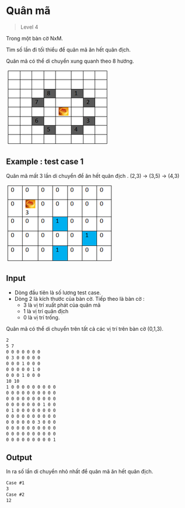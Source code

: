 ﻿# Quân mã
>
> Level 4

Trong một bàn cờ NxM.

Tìm số lần đi tối thiểu để quân mã ăn hết quân địch.

Quân mã có thể di chuyển xung quanh theo 8 hướng.

![fig1](fig1.png)

## Example : test case 1

Quân mã mất 3 lần di chuyển để ăn hết quân địch . (2,3) -> (3,5) -> (4,3)

![fig2](fig2.png)

## Input

- Dòng đầu tiên là số lương test case.
- Dòng 2 là kích thước của bàn cờ. Tiếp theo là bàn cờ :
	- 3 là vị trí xuất phát của quân mã
	- 1 là vị trí quân địch
	- 0 là vị trí trống.

Quân mã có thể di chuyển trên tất cả các vị trí trên bàn cờ (0,1,3).

```
2
5 7
0 0 0 0 0 0 0
0 3 0 0 0 0 0
0 0 0 1 0 0 0
0 0 0 0 0 1 0
0 0 0 1 0 0 0
10 10
1 0 0 0 0 0 0 0 0 0
0 0 0 0 0 0 0 0 0 0
0 0 0 0 0 0 0 0 0 0
0 0 0 0 0 0 0 1 0 0
0 1 0 0 0 0 0 0 0 0
0 0 0 0 0 0 0 0 0 0
0 0 0 0 0 0 3 0 0 0
0 0 0 0 0 0 0 0 0 0
0 0 0 0 0 0 0 0 0 0
0 0 0 0 0 0 0 0 0 1
```

## Output

In ra số lần di chuyển nhỏ nhất để quân mã ăn hết quân địch.

```
Case #1
3
Case #2
12
```